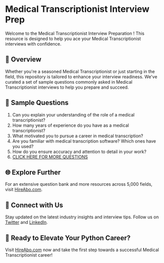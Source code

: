 # Medical Transcriptionist Interview Prep

Welcome to the Medical Transcriptionist Interview Preparation ! This resource is designed to help you ace your Medical Transcriptionist interviews with confidence.

## 🚀 Overview

Whether you're a seasoned Medical Transcriptionist or just starting in the field, this repository is tailored to enhance your interview readiness. We've curated a set of sample questions commonly asked in Medical Transcriptionist interviews to help you prepare and succeed.

## 📝 Sample Questions

1. Can you explain your understanding of the role of a medical transcriptionist?
2. How many years of experience do you have as a medical transcriptionist?
3. What motivated you to pursue a career in medical transcription?
4. Are you familiar with medical transcription software? Which ones have you used?
5. How do you ensure accuracy and attention to detail in your work?
6. [CLICK HERE FOR MORE QUESTIONS](https://hireabo.com/job/2_1_42/Medical%20Transcriptionist)

## 🌐 Explore Further

For an extensive question bank and more resources across 5,000 fields, visit [HireAbo.com](https://www.hireabo.com).

## 📱 Connect with Us

Stay updated on the latest industry insights and interview tips. Follow us on [Twitter](https://twitter.com/hireabo) and [LinkedIn](https://www.linkedin.com/in/hire-abo-3609972a8/).

## 🚀 Ready to Elevate Your Python Career?

Visit [HireAbo.com](https://www.hireabo.com) now and take the first step towards a successful Medical Transcriptionist career!